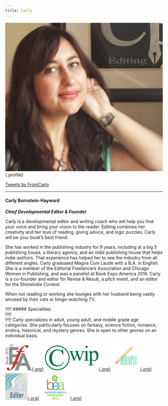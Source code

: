 ```yaml
---
title: Carly
---
```


![Carly Hayward](Book_Light_Editorial_Carly_Hayward.jpg){.profile}

<a class="twitter-timeline" data-height="400" data-link-color="#487A94" href="https://twitter.com/FromCarly">Tweets by FromCarly</a> <script async src="//platform.twitter.com/widgets.js" charset="utf-8"></script>

---
#### Carly Bornstein-Hayward

_**Chief Developmental Editor & Founder**_

<span class="first-character">C</span>arly is a developmental editor and writing coach who will help you find your voice and bring your vision to the reader. Editing combines her creativity and her love of reading, giving advice, and logic puzzles. Carly will be your book’s best friend.

She has worked in the publishing industry for 9 years, including at a big 5 publishing house, a literary agency, and an indie publishing house that helps indie-authors. That experience has helped her to see the industry from all different angles. Carly graduated Magna Cum Laude with a B.A. in English. She is a member of the Editorial Freelancers Association and Chicago Women in Publishing, and was a panelist at Book Expo America 2016. Carly is a co-founder and editor for Revise & Resub, a pitch event, and an editor for the ShoreIndie Contest.

When not reading or working she lounges with her husband being vastly amused by their cats or binge-watching TV. 

!!!!! ##### Specialties:   
!!!!!   
!!!!! Carly specializes in adult, young adult, and middle grade age categories. She particularly focuses on fantasy, science fiction, romance, erotica, historical, and mystery genres. She is open to other genres on an individual basis.

[![EFA](EFA_logo_85.png){.org}](http://www.the-efa.org/?target=_blank)
[![CWIP](CWIPlogo.png){.org}](http://www.cwip.org/members/carlybornstein/profile/?target=_blank)
[![Rev Pit](RevPit_hashtag_logo_small.png){.org}](http://www.reviseresub.com/?target=_blank)
[![Shore Indie](shoreindie_editorbadge.png){.org}](https://shoreindie.blogspot.com/?target=_blank)
[![Book Expo America Panelist](BEA-Logo_panelist.png){.org}](http://www.bookexpoamerica.com/?target=_blank)